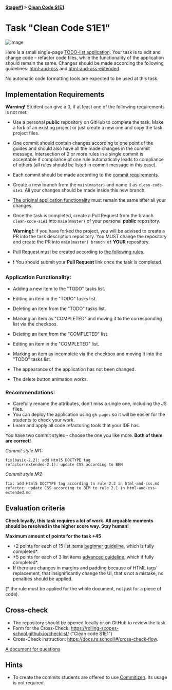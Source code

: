 #### [Stage#1](../../) > [Clean Code S1E1](README.md)

# Task "Clean Code S1E1"

![image](clean-code.png)

Here is a small single-page [TODO-list application](https://github.com/rolling-scopes-school/clean-code-s1e1).
Your task is to edit and change code – refactor code files, while the functionality of the application should remain the same. Changes should be made according the following guidelines: [html-and-css](materials/html-and-css.md) and [html-and-css-extended](materials/html-and-css-extended.md).

No automatic code formatting tools are expected to be used at this task.

## Implementation Requirements

**Warning!** Student can give a 0, if at least one of the following requirements is not met:

- Use a personal **public** repository on GitHub to complete the task.
  Make a fork of an existing project or just create a new one and copy the task project files.
- One commit should contain changes according to one point of the guides and should also have all the made changes in the commit message. Intersection of 2 or more rules in a single commit is acceptable if compliance of one rule automatically leads to compliance of others (all rules should be listed in commit message in this case).
- Each commit should be made according to the [commit requirements](https://docs.rs.school/#/git-convention?id=%d0%a2%d1%80%d0%b5%d0%b1%d0%be%d0%b2%d0%b0%d0%bd%d0%b8%d1%8f-%d0%ba-%d0%b8%d0%bc%d0%b5%d0%bd%d0%b0%d0%bc-%d0%ba%d0%be%d0%bc%d0%bc%d0%b8%d1%82%d0%be%d0%b2).

- Create a new branch from the `main(master)` and name it as `clean-code-s1e1`. All your changes should be made inside this new branch.
- [The original application functionality](#application-functionality) must remain the same after all your changes.
- Once the task is completed, create a Pull Request from the branch `clean-code-s1e1` into `main(master)` of your personal **public** repository.

  **Warning!**: if you have forked the project, you will be advised to create a PR into the task description repository. You MUST change the repository and create the PR into `main(master) branch of` **YOUR** repository.

- Pull Request must be created according to [the following rules](https://docs.rs.school/#/pull-request-review-process?id=%d0%a2%d1%80%d0%b5%d0%b1%d0%be%d0%b2%d0%b0%d0%bd%d0%b8%d1%8f-%d0%ba-pull-request-pr).
- ❗ You should submit your **Pull Request** link once the task is completed.

### Application Functionality:

- Adding a new item to the "TODO" tasks list.
- Editing an item in the "TODO" tasks list.
- Deleting an item from the "TODO" tasks list.
- Marking an item as "COMPLETED" and moving it to the corresponding list via the checkbox.

- Deleting an item from the "COMPLETED" list.
- Editing an item in the "COMPLETED" list.
- Marking an item as incomplete via the checkbox and moving it into the "TODO" tasks list.

- The appearance of the application has not been changed.
- The delete button animation works.

### Recommendations:

- Carefully rename the attributes, don't miss a single one, including the JS files.
- You can deploy the application using `gh-pages` so it will be easier for the students to check your work.
- Learn and apply all code refactoring tools that your IDE has.

You have two commit styles - choose the one you like more. **Both of them are correct!**

_Commit style №1:_

```
fix(basic-2.2): add Html5 DOCTYPE tag
refactor(extended-2.1): update CSS according to BEM
```

_Commit style №2:_

```
fix: add Html5 DOCTYPE tag according to rule 2.2 in html-and-css.md
refactor: update CSS according to BEM to rule 2.1 in html-and-css-extended.md
```

## Evaluation criteria

**Check loyally, this task requires a lot of work. All arguable moments should be resolved in the higher score way. Stay human!**

**Maximum amount of points for the task +45**

- +2 points for each of 15 list items [beginner guideline](materials/html-and-css.md), which is fully completed\*.
- +5 points for each of 3 list items [advanced guideline](materials/html-and-css-extended.md), which if fully completed\*.
- If there are changes in margins and padding because of HTML tags' replacement, that insignificantly change the UI, that's not a mistake, no penalties should be applied.

(\* the rule must be applied for the whole document, not just for a piece of code).

## Cross-check

- The repository should be opened locally or on GitHub to review the task.
- Form for the Cross-Check: https://rolling-scopes-school.github.io/checklist/ ("Clean code S1E1")
- Cross-Check instruction: https://docs.rs.school/#/cross-check-flow.

[A document for questions](https://docs.google.com/spreadsheets/d/1lgzmc72mKCmYvHimvqBNENgKJuXMON8q1f1s4GEnEVI/edit?usp=sharing)

## Hints

- To create the commits students are offered to use [Commitizen](https://github.com/commitizen/cz-cli). Its usage is not required.
